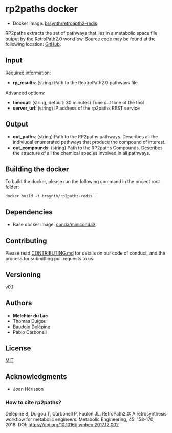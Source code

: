 # rp2paths docker

* Docker image: [brsynth/retroapth2-redis](https://hub.docker.com/r/brsynth/retropath2-redis)

RP2paths extracts the set of pathways that lies in a metabolic space file output by the RetroPath2.0 workflow. Source code may be found at the following location: [GitHub](https://github.com/brsynth/rp2paths).

## Input

Required information: 
* **rp_results**: (string) Path to the ReatroPath2.0 pathways file

Advanced options: 
* **timeout**: (string, default: 30 minutes) Time out time of the tool
* **server_url**: (string) IP address of the rp2paths REST service

## Output

* **out_paths**: (string) Path to the RP2paths pathways. Describes all the indiviudal enumerated pathways that produce the compound of interest.
* **out_compounds**: (string) Path to the RP2paths Compounds. Describes the structure of all the chemical species involved in all pathways.

## Building the docker

To build the docker, please run the following command in the project root folder:

```
docker build -t brsynth/rp2paths-redis .
```

## Dependencies

* Base docker image: [conda/miniconda3](https://hub.docker.com/r/conda/miniconda3)

## Contributing

Please read [CONTRIBUTING.md](https://gist.github.com/PurpleBooth/b24679402957c63ec426) for details on our code of conduct, and the process for submitting pull requests to us.

## Versioning

v0.1

## Authors

* **Melchior du Lac**
* Thomas Duigou
* Baudoin Delépine
* Pablo Carbonell

## License

[MIT](https://github.com/brsynth/rp2paths/blob/master/LICENSE.txt)

## Acknowledgments

* Joan Hérisson

### How to cite rp2paths?

Delépine B, Duigou T, Carbonell P, Faulon JL. RetroPath2.0: A retrosynthesis workflow for metabolic engineers. Metabolic Engineering, 45: 158-170, 2018. DOI: https://doi.org/10.1016/j.ymben.2017.12.002
